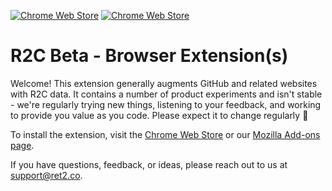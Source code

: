 [![Chrome Web Store](https://img.shields.io/chrome-web-store/v/emaioeinhnifhcmlihcbooknbpjdbllb.svg)](https://chrome.google.com/webstore/detail/r2c-beta/emaioeinhnifhcmlihcbooknbpjdbllb) [![Chrome Web Store](https://img.shields.io/chrome-web-store/d/emaioeinhnifhcmlihcbooknbpjdbllb.svg)](https://chrome.google.com/webstore/detail/r2c-beta/emaioeinhnifhcmlihcbooknbpjdbllb)


# R2C Beta - Browser Extension(s)

Welcome! This extension generally augments GitHub and related websites with R2C data. It contains a number of product experiments and isn't stable - we're regularly trying new things, listening to your feedback, and working to provide you value as you code. Please expect it to change regularly 🎉

To install the extension, visit the [Chrome Web Store](https://chrome.google.com/webstore/detail/emaioeinhnifhcmlihcbooknbpjdbllb) or our [Mozilla Add-ons page](https://addons.mozilla.org/addon/r2c-beta/).

If you have questions, feedback, or ideas, please reach out to us at support@ret2.co.
